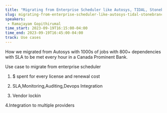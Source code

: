 ```yaml
---
title: "Migrating from Enterprise Scheduler like Autosys, TIDAL, Stonebranch to Airflow"
slug: migrating-from-enterprise-scheduler-like-autosys-tidal-stonebranch-to-airflow
speakers:
 - Ramajayam Gopithirumal
time_start: 2023-09-19T16:15:00-04:00
time_end: 2023-09-19T16:45:00-04:00
track: Use cases
---
```


How we migrated from Autosys with 1000s of jobs with 800+ dependencies with SLA to be met every hour in a Canada Prominent Bank. 
 
 
 
 Use case to migrate from enterprise scheduler 
 
 1. $ spent for every license and renewal cost
 
 2. SLA,Monitoring,Auditing,Devops Integration
 
 3. Vendor lockin
 
 4.Integration to multiple providers